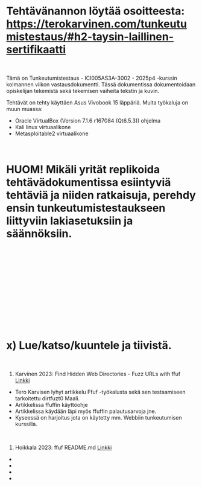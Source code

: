 # Tehtävänannon löytää osoitteesta: https://terokarvinen.com/tunkeutumistestaus/#h2-taysin-laillinen-sertifikaatti

<br>

Tämä on Tunkeutumistestaus - ICI005AS3A-3002 - 2025p4 -kurssin kolmannen viikon vastausdokumentti. Tässä dokumentissa dokumentoidaan opiskelijan tekemistä sekä tekemisen vaiheita tekstin ja kuvin. 

Tehtävät on tehty käyttäen Asus Vivobook 15 läppäriä. Muita työkaluja on muun muassa:

- Oracle VirtualBox (Version 7.1.6 r167084 (Qt6.5.3)) ohjelma
- Kali linux virtuaalikone
- Metasploitable2 virtuaalikone

<br>

# HUOM! Mikäli yrität replikoida tehtävädokumentissa esiintyviä tehtäviä ja niiden ratkaisuja, perehdy ensin tunkeutumistestaukseen liittyviin lakiasetuksiin ja säännöksiin.

<br>
<br>
<br>
<br>
<br>
<br>
<br>
<br>
<br>
<br>
<br>
<br>

# x) Lue/katso/kuuntele ja tiivistä.

<br>

1. Karvinen 2023: Find Hidden Web Directories - Fuzz URLs with ffuf [Linkki](https://terokarvinen.com/2023/fuzz-urls-find-hidden-directories/)
- Tero Karvisen lyhyt artikkelu Ffuf -työkalusta sekä sen testaamiseen tarkoitettu dirtfuzt0 Maali.
- Artikkelissa ffuffin käyttöohje
- Artikkelissa käydään läpi myös ffuffin palautusarvoja jne.
- Kyseessä on harjoitus jota on käytetty mm. Webbiin tunkeutumisen kurssilla.

<br>

1. Hoikkala 2023: ffuf README.md [Linkki](https://github.com/ffuf/ffuf/blob/master/README.md)
-
-
-
-


